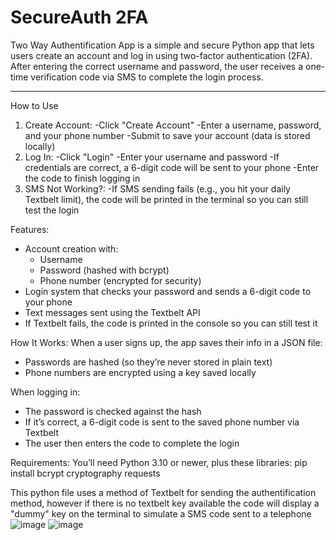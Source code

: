 # SecureAuth 2FA

Two Way Authentification App is a simple and secure Python app that lets users create an account and log in using two-factor authentication (2FA). After entering the correct username and password, the user receives a one-time verification code via SMS to complete the login process.

---

How to Use
1. Create Account:
  -Click "Create Account"
  -Enter a username, password, and your phone number
  -Submit to save your account (data is stored locally)
2. Log In:
  -Click "Login"
  -Enter your username and password
  -If credentials are correct, a 6-digit code will be sent to your phone
  -Enter the code to finish logging in
3. SMS Not Working?:
  -If SMS sending fails (e.g., you hit your daily Textbelt limit), the code will be printed in the terminal so you can still test the login

Features:
- Account creation with:
  - Username
  - Password (hashed with bcrypt)
  - Phone number (encrypted for security)
- Login system that checks your password and sends a 6-digit code to your phone
- Text messages sent using the Textbelt API
- If Textbelt fails, the code is printed in the console so you can still test it

How It Works:
When a user signs up, the app saves their info in a JSON file:
- Passwords are hashed (so they’re never stored in plain text)
- Phone numbers are encrypted using a key saved locally

When logging in:
- The password is checked against the hash
- If it’s correct, a 6-digit code is sent to the saved phone number via Textbelt
- The user then enters the code to complete the login

Requirements:
You’ll need Python 3.10 or newer, plus these libraries:
pip install bcrypt cryptography requests

This python file uses a method of Textbelt for sending the authentification method, however if there is no textbelt key available the code will display a "dummy" key on the terminal to simulate a SMS code sent to a telephone
![image](https://github.com/user-attachments/assets/ff3a3a99-05fa-4a98-807b-942c6dbf4370)
![image](https://github.com/user-attachments/assets/af1718ab-fe1d-4c4b-a851-7e4148a139b6)
